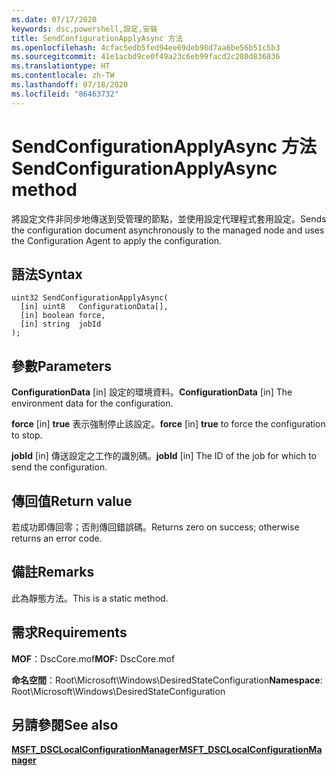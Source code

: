 ```yaml
---
ms.date: 07/17/2020
keywords: dsc,powershell,設定,安裝
title: SendConfigurationApplyAsync 方法
ms.openlocfilehash: 4cfac5edb5fed94ee69deb98d7aa6be56b51c5b3
ms.sourcegitcommit: 41e1acbd9ce0f49a23c6eb99facd2c280d836836
ms.translationtype: HT
ms.contentlocale: zh-TW
ms.lasthandoff: 07/18/2020
ms.locfileid: "86463732"
---
```

# <a name="sendconfigurationapplyasync-method"></a><span data-ttu-id="95d9b-103">SendConfigurationApplyAsync 方法</span><span class="sxs-lookup"><span data-stu-id="95d9b-103">SendConfigurationApplyAsync method</span></span>

<span data-ttu-id="95d9b-104">將設定文件非同步地傳送到受管理的節點，並使用設定代理程式套用設定。</span><span class="sxs-lookup"><span data-stu-id="95d9b-104">Sends the configuration document asynchronously to the managed node and uses the Configuration Agent to apply the configuration.</span></span>

## <a name="syntax"></a><span data-ttu-id="95d9b-105">語法</span><span class="sxs-lookup"><span data-stu-id="95d9b-105">Syntax</span></span>

```mof
uint32 SendConfigurationApplyAsync(
  [in] uint8   ConfigurationData[],
  [in] boolean force,
  [in] string  jobId
);
```

## <a name="parameters"></a><span data-ttu-id="95d9b-106">參數</span><span class="sxs-lookup"><span data-stu-id="95d9b-106">Parameters</span></span>

<span data-ttu-id="95d9b-107">**ConfigurationData** \[in\] 設定的環境資料。</span><span class="sxs-lookup"><span data-stu-id="95d9b-107">**ConfigurationData** \[in\] The environment data for the configuration.</span></span>

<span data-ttu-id="95d9b-108">**force** \[in\] **true** 表示強制停止該設定。</span><span class="sxs-lookup"><span data-stu-id="95d9b-108">**force** \[in\] **true** to force the configuration to stop.</span></span>

<span data-ttu-id="95d9b-109">**jobId** \[in\] 傳送設定之工作的識別碼。</span><span class="sxs-lookup"><span data-stu-id="95d9b-109">**jobId** \[in\] The ID of the job for which to send the configuration.</span></span>

## <a name="return-value"></a><span data-ttu-id="95d9b-110">傳回值</span><span class="sxs-lookup"><span data-stu-id="95d9b-110">Return value</span></span>

<span data-ttu-id="95d9b-111">若成功即傳回零；否則傳回錯誤碼。</span><span class="sxs-lookup"><span data-stu-id="95d9b-111">Returns zero on success; otherwise returns an error code.</span></span>

## <a name="remarks"></a><span data-ttu-id="95d9b-112">備註</span><span class="sxs-lookup"><span data-stu-id="95d9b-112">Remarks</span></span>

<span data-ttu-id="95d9b-113">此為靜態方法。</span><span class="sxs-lookup"><span data-stu-id="95d9b-113">This is a static method.</span></span>

## <a name="requirements"></a><span data-ttu-id="95d9b-114">需求</span><span class="sxs-lookup"><span data-stu-id="95d9b-114">Requirements</span></span>

<span data-ttu-id="95d9b-115">**MOF**：DscCore.mof</span><span class="sxs-lookup"><span data-stu-id="95d9b-115">**MOF:** DscCore.mof</span></span>

<span data-ttu-id="95d9b-116">**命名空間**：Root\Microsoft\Windows\DesiredStateConfiguration</span><span class="sxs-lookup"><span data-stu-id="95d9b-116">**Namespace**: Root\Microsoft\Windows\DesiredStateConfiguration</span></span>

## <a name="see-also"></a><span data-ttu-id="95d9b-117">另請參閱</span><span class="sxs-lookup"><span data-stu-id="95d9b-117">See also</span></span>

[<span data-ttu-id="95d9b-118">**MSFT_DSCLocalConfigurationManager**</span><span class="sxs-lookup"><span data-stu-id="95d9b-118">**MSFT_DSCLocalConfigurationManager**</span></span>](msft-dsclocalconfigurationmanager.md)
